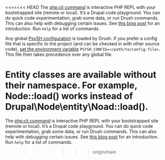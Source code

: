 <<<<<<< HEAD
The [php:cli command](commands/php_cli.md) is interactive PHP REPL with your bootstrapped site (remote or local). It’s a Drupal code playground. You can do quick code experimentation, grab some data, or run Drush commands. This can also help with debugging certain issues. See [this blog post](http://blog.damiankloip.net/2015/drush-php) for an introduction. Run `help` for a list of commands.

Any global [PsySH configuration](https://github.com/bobthecow/psysh/wiki/Configuration) is loaded by Drush. If you prefer a config file that is specific to the project (and can be checked in with other source code), [set the environment variable](https://github.com/bobthecow/psysh/wiki/Configuration#specifying-a-different-config-file) `PSYSH_CONFIG=</path/to/config-file>`. This file then takes precedence over any global file.

Entity classes are available without their namespace. For example, Node::load() works instead of Drupal\Node\entity\Noad::load().
=======
The [php:cli command](commands/php_cli.md) is interactive PHP REPL with your bootstrapped site (remote or local). It’s a Drupal code playground. You can do quick code experimentation, grab some data, or run Drush commands. This can also help with debugging certain issues. See [this blog post](http://blog.damiankloip.net/2015/drush-php) for an introduction. Run `help` for a list of commands. 
>>>>>>> origin/main

